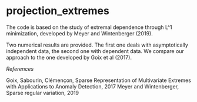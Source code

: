 # projection_extremes

The code is based on the study of extremal dependence through L^1 minimization, developed by Meyer and Wintenberger (2019).

Two numerical results are provided. The first one deals with asymptotically independent data, the second one with dependent data. We compare our approach to the one developed by Goix et al (2017).


_References_

Goix, Sabourin, Clémençon, Sparse Representation of Multivariate Extremes with Applications to Anomaly Detection, 2017
Meyer and Wintenberger, Sparse regular variation, 2019

